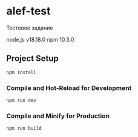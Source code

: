 # alef-test
Тестовое задание 

node.js v18.18.0
npm 10.3.0


## Project Setup

```sh
npm install
```

### Compile and Hot-Reload for Development

```sh
npm run dev
```

### Compile and Minify for Production

```sh
npm run build
```
